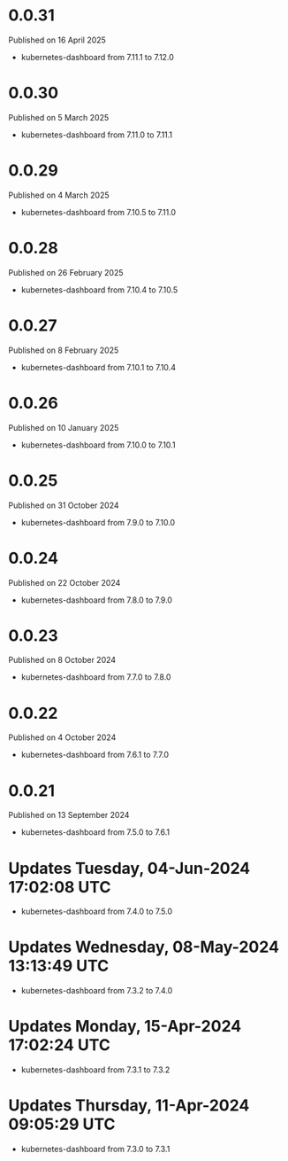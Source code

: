 # 0.0.31

Published on 16 April 2025

- kubernetes-dashboard from 7.11.1 to 7.12.0

# 0.0.30

Published on 5 March 2025

- kubernetes-dashboard from 7.11.0 to 7.11.1

# 0.0.29

Published on 4 March 2025

- kubernetes-dashboard from 7.10.5 to 7.11.0

# 0.0.28

Published on 26 February 2025

- kubernetes-dashboard from 7.10.4 to 7.10.5

# 0.0.27

Published on 8 February 2025

- kubernetes-dashboard from 7.10.1 to 7.10.4

# 0.0.26

Published on 10 January 2025

- kubernetes-dashboard from 7.10.0 to 7.10.1

# 0.0.25

Published on 31 October 2024

- kubernetes-dashboard from 7.9.0 to 7.10.0

# 0.0.24

Published on 22 October 2024

- kubernetes-dashboard from 7.8.0 to 7.9.0

# 0.0.23

Published on 8 October 2024

- kubernetes-dashboard from 7.7.0 to 7.8.0

# 0.0.22

Published on 4 October 2024

- kubernetes-dashboard from 7.6.1 to 7.7.0

# 0.0.21

Published on 13 September 2024

- kubernetes-dashboard from 7.5.0 to 7.6.1

# Updates Tuesday, 04-Jun-2024 17:02:08 UTC
- kubernetes-dashboard from 7.4.0 to 7.5.0

# Updates Wednesday, 08-May-2024 13:13:49 UTC
- kubernetes-dashboard from 7.3.2 to 7.4.0

# Updates Monday, 15-Apr-2024 17:02:24 UTC
- kubernetes-dashboard from 7.3.1 to 7.3.2

# Updates Thursday, 11-Apr-2024 09:05:29 UTC
- kubernetes-dashboard from 7.3.0 to 7.3.1

